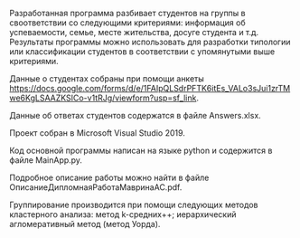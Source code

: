 
Разработанная программа разбивает студентов на группы в своответствии со следующими критериями: 
информация об успеваемости, семье, месте жительства, досуге студента и т.д. Результаты программы 
можно использовать для разработки типологии или классификации студентов в соответствии с упомянутыми выше критериями.

Данные о студентах собраны при помощи анкеты 
https://docs.google.com/forms/d/e/1FAIpQLSdrPFTK6itEs_VALo3sJui1zrTMwe6KgLSAAZKSICo-v1tRJg/viewform?usp=sf_link.

Данные об ответах студентов содержатся в файле Answers.xlsx.

Проект собран в Microsoft Visual Studio 2019.

Код основной программы написан на языке python и содержится в файле MainApp.py.

Подробное описание работы можно найти в файле ОписаниеДипломнаяРаботаМавринаАС.pdf.

Группирование производится при помощи следующих методов кластерного анализа:
      метод k-средних++;
      иерархический агломеративный метод (метод Уорда).
